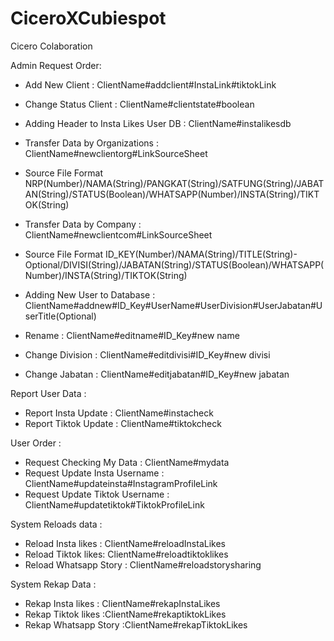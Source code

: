 # CiceroXCubiespot
Cicero Colaboration

Admin Request Order:

- Add New Client : ClientName#addclient#InstaLink#tiktokLink
- Change Status Client : ClientName#clientstate#boolean

- Adding Header to Insta Likes User DB : ClientName#instalikesdb

- Transfer Data by Organizations : ClientName#newclientorg#LinkSourceSheet
- Source File Format NRP(Number)/NAMA(String)/PANGKAT(String)/SATFUNG(String)/JABATAN(String)/STATUS(Boolean)/WHATSAPP(Number)/INSTA(String)/TIKTOK(String)

- Transfer Data by Company : ClientName#newclientcom#LinkSourceSheet
- Source File Format ID_KEY(Number)/NAMA(String)/TITLE(String)- Optional/DIVISI(String)/JABATAN(String)/STATUS(Boolean)/WHATSAPP(Number)/INSTA(String)/TIKTOK(String)

- Adding New User to Database : ClientName#addnew#ID_Key#UserName#UserDivision#UserJabatan#UserTitle(Optional)
- Rename : ClientName#editname#ID_Key#new name
- Change Division : ClientName#editdivisi#ID_Key#new divisi
- Change Jabatan : ClientName#editjabatan#ID_Key#new jabatan

Report User Data :

- Report Insta Update : ClientName#instacheck
- Report Tiktok Update : ClientName#tiktokcheck

User Order :

- Request Checking My Data : ClientName#mydata
- Request Update Insta Username : ClientName#updateinsta#InstagramProfileLink
- Request Update Tiktok Username : ClientName#updatetiktok#TiktokProfileLink

System Reloads data :

- Reload Insta likes : ClientName#reloadInstaLikes
- Reload Tiktok likes: ClientName#reloadtiktoklikes
- Reload Whatsapp Story : ClientName#reloadstorysharing
  
System Rekap Data :

- Rekap Insta likes : ClientName#rekapInstaLikes
- Rekap Tiktok likes :ClientName#rekaptiktokLikes
- Rekap Whatsapp Story :ClientName#rekapTiktokLikes
